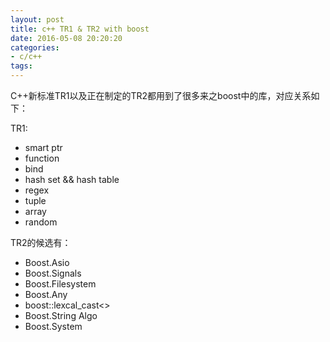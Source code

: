 ```yaml
---
layout: post
title: c++ TR1 & TR2 with boost
date: 2016-05-08 20:20:20
categories:
- c/c++
tags:
---
```


C++新标准TR1以及正在制定的TR2都用到了很多来之boost中的库，对应关系如下：

TR1:
- smart ptr
- function
- bind
- hash set && hash table
- regex
- tuple
- array
- random

TR2的候选有：
- Boost.Asio
- Boost.Signals
- Boost.Filesystem
- Boost.Any
- boost::lexcal_cast<>
- Boost.String Algo
- Boost.System